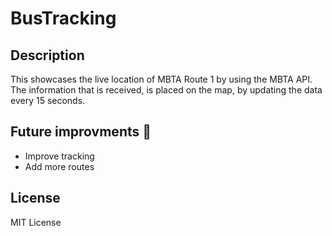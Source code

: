 # BusTracking

## Description
This showcases the live location of  MBTA Route 1 by using the MBTA API. The information that is received, is placed on the map, by updating the data every 15 seconds. 

## Future improvments :construction:
- Improve tracking
- Add more routes

## License
MIT License
